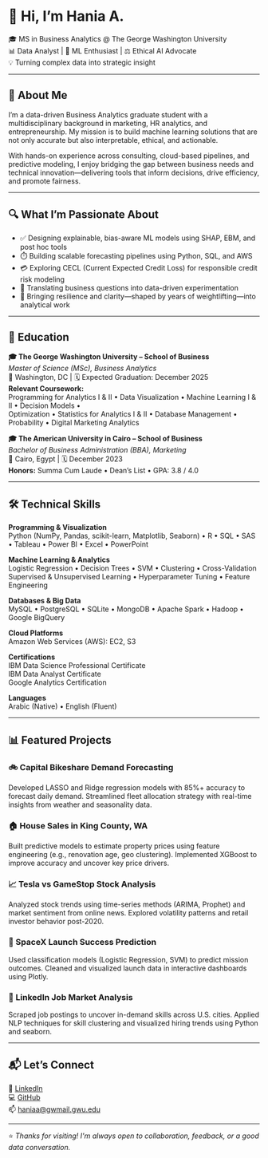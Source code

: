 # 👋 Hi, I’m Hania A.

🎓 MS in Business Analytics @ The George Washington University  
📊 Data Analyst | 🤖 ML Enthusiast | ⚖️ Ethical AI Advocate  
💡 Turning complex data into strategic insight

---

## 🚀 About Me

I’m a data-driven Business Analytics graduate student with a multidisciplinary background in marketing, HR analytics, and entrepreneurship. My mission is to build machine learning solutions that are not only accurate but also interpretable, ethical, and actionable.

With hands-on experience across consulting, cloud-based pipelines, and predictive modeling, I enjoy bridging the gap between business needs and technical innovation—delivering tools that inform decisions, drive efficiency, and promote fairness.

---

## 🔍 What I’m Passionate About

- ✅ Designing explainable, bias-aware ML models using SHAP, EBM, and post hoc tools  
- ⏱️ Building scalable forecasting pipelines using Python, SQL, and AWS  
- 💳 Exploring CECL (Current Expected Credit Loss) for responsible credit risk modeling  
- 🧠 Translating business questions into data-driven experimentation  
- 💪 Bringing resilience and clarity—shaped by years of weightlifting—into analytical work

---

## 🧠 Education

**🎓 The George Washington University – School of Business**  
*Master of Science (MSc), Business Analytics*  
📍 Washington, DC | 🗓 Expected Graduation: December 2025  
**Relevant Coursework:**  
Programming for Analytics I & II • Data Visualization • Machine Learning I & II • Decision Models •  
Optimization • Statistics for Analytics I & II • Database Management • Probability • Digital Marketing Analytics

**🎓 The American University in Cairo – School of Business**  
*Bachelor of Business Administration (BBA), Marketing*  
📍 Cairo, Egypt | 🗓 December 2023  
**Honors:** Summa Cum Laude • Dean’s List • GPA: 3.8 / 4.0

---

## 🛠 Technical Skills

**Programming & Visualization**  
Python (NumPy, Pandas, scikit-learn, Matplotlib, Seaborn) • R • SQL • SAS • Tableau • Power BI • Excel • PowerPoint

**Machine Learning & Analytics**  
Logistic Regression • Decision Trees • SVM • Clustering • Cross-Validation  
Supervised & Unsupervised Learning • Hyperparameter Tuning • Feature Engineering

**Databases & Big Data**  
MySQL • PostgreSQL • SQLite • MongoDB • Apache Spark • Hadoop • Google BigQuery

**Cloud Platforms**  
Amazon Web Services (AWS): EC2, S3

**Certifications**  
IBM Data Science Professional Certificate  
IBM Data Analyst Certificate  
Google Analytics Certification

**Languages**  
Arabic (Native) • English (Fluent)

---

## 📊 Featured Projects

### 🚲 Capital Bikeshare Demand Forecasting  
Developed LASSO and Ridge regression models with 85%+ accuracy to forecast daily demand. Streamlined fleet allocation strategy with real-time insights from weather and seasonality data.

### 🏠 House Sales in King County, WA  
Built predictive models to estimate property prices using feature engineering (e.g., renovation age, geo clustering). Implemented XGBoost to improve accuracy and uncover key price drivers.

### 📈 Tesla vs GameStop Stock Analysis  
Analyzed stock trends using time-series methods (ARIMA, Prophet) and market sentiment from online news. Explored volatility patterns and retail investor behavior post-2020.

### 🚀 SpaceX Launch Success Prediction  
Used classification models (Logistic Regression, SVM) to predict mission outcomes. Cleaned and visualized launch data in interactive dashboards using Plotly.

### 👔 LinkedIn Job Market Analysis  
Scraped job postings to uncover in-demand skills across U.S. cities. Applied NLP techniques for skill clustering and visualized hiring trends using Python and seaborn.

---

## 📬 Let’s Connect

🔗 [LinkedIn](https://www.linkedin.com/in/your-profile)  
💻 [GitHub](https://github.com/yourusername)  
📫 haniaa@gwmail.gwu.edu

---

⭐ *Thanks for visiting! I'm always open to collaboration, feedback, or a good data conversation.*
